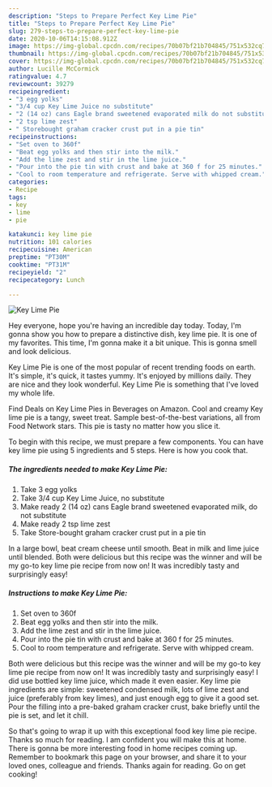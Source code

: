 ```yaml
---
description: "Steps to Prepare Perfect Key Lime Pie"
title: "Steps to Prepare Perfect Key Lime Pie"
slug: 279-steps-to-prepare-perfect-key-lime-pie
date: 2020-10-06T14:15:08.912Z
image: https://img-global.cpcdn.com/recipes/70b07bf21b704845/751x532cq70/key-lime-pie-recipe-main-photo.jpg
thumbnail: https://img-global.cpcdn.com/recipes/70b07bf21b704845/751x532cq70/key-lime-pie-recipe-main-photo.jpg
cover: https://img-global.cpcdn.com/recipes/70b07bf21b704845/751x532cq70/key-lime-pie-recipe-main-photo.jpg
author: Lucille McCormick
ratingvalue: 4.7
reviewcount: 39279
recipeingredient:
- "3 egg yolks"
- "3/4 cup Key Lime Juice no substitute"
- "2 (14 oz) cans Eagle brand sweetened evaporated milk do not substitute"
- "2 tsp lime zest"
- " Storebought graham cracker crust put in a pie tin"
recipeinstructions:
- "Set oven to 360f"
- "Beat egg yolks and then stir into the milk."
- "Add the lime zest and stir in the lime juice."
- "Pour into the pie tin with crust and bake at 360 f for 25 minutes."
- "Cool to room temperature and refrigerate. Serve with whipped cream."
categories:
- Recipe
tags:
- key
- lime
- pie

katakunci: key lime pie 
nutrition: 101 calories
recipecuisine: American
preptime: "PT30M"
cooktime: "PT31M"
recipeyield: "2"
recipecategory: Lunch

---
```



![Key Lime Pie](https://img-global.cpcdn.com/recipes/70b07bf21b704845/751x532cq70/key-lime-pie-recipe-main-photo.jpg)

Hey everyone, hope you're having an incredible day today. Today, I'm gonna show you how to prepare a distinctive dish, key lime pie. It is one of my favorites. This time, I'm gonna make it a bit unique. This is gonna smell and look delicious.

Key Lime Pie is one of the most popular of recent trending foods on earth. It's simple, it's quick, it tastes yummy. It's enjoyed by millions daily. They are nice and they look wonderful. Key Lime Pie is something that I've loved my whole life.

Find Deals on Key Lime Pies in Beverages on Amazon. Cool and creamy Key lime pie is a tangy, sweet treat. Sample best-of-the-best variations, all from Food Network stars. This pie is tasty no matter how you slice it.


To begin with this recipe, we must prepare a few components. You can have key lime pie using 5 ingredients and 5 steps. Here is how you cook that.

<!--inarticleads1-->

##### The ingredients needed to make Key Lime Pie:

1. Take 3 egg yolks
1. Take 3/4 cup Key Lime Juice, no substitute
1. Make ready 2 (14 oz) cans Eagle brand sweetened evaporated milk, do not substitute
1. Make ready 2 tsp lime zest
1. Take  Store-bought graham cracker crust put in a pie tin


In a large bowl, beat cream cheese until smooth. Beat in milk and lime juice until blended. Both were delicious but this recipe was the winner and will be my go-to key lime pie recipe from now on! It was incredibly tasty and surprisingly easy! 

<!--inarticleads2-->

##### Instructions to make Key Lime Pie:

1. Set oven to 360f
1. Beat egg yolks and then stir into the milk.
1. Add the lime zest and stir in the lime juice.
1. Pour into the pie tin with crust and bake at 360 f for 25 minutes.
1. Cool to room temperature and refrigerate. Serve with whipped cream.


Both were delicious but this recipe was the winner and will be my go-to key lime pie recipe from now on! It was incredibly tasty and surprisingly easy! I did use bottled key lime juice, which made it even easier. Key lime pie ingredients are simple: sweetened condensed milk, lots of lime zest and juice (preferably from key limes), and just enough egg to give it a good set. Pour the filling into a pre-baked graham cracker crust, bake briefly until the pie is set, and let it chill. 

So that's going to wrap it up with this exceptional food key lime pie recipe. Thanks so much for reading. I am confident you will make this at home. There is gonna be more interesting food in home recipes coming up. Remember to bookmark this page on your browser, and share it to your loved ones, colleague and friends. Thanks again for reading. Go on get cooking!
